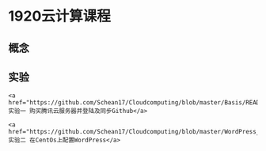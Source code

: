 # 1920云计算课程

## 概念











## 实验



```
<a href="https://github.com/Schean17/Cloudcomputing/blob/master/Basis/README.md">实验一 购买腾讯云服务器并登陆及同步Github</a>
```



```
<a href="https://github.com/Schean17/Cloudcomputing/blob/master/WordPress_webpage/README.md ">实验二 在CentOs上配置WordPress</a>
```